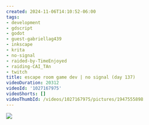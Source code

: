 ```yaml
---
created: 2024-11-06T14:10:52-06:00
tags:
- development
- gdscript
- godot
- guest-gabriellag439
- inkscape
- krita
- no-signal
- raided-by-TimeEnjoyed
- raiding-CAI_TAn
- twitch
title: escape room game dev | no signal (day 137)
videoDuration: 20312
videoId: '1027167975'
videoShorts: []
videoThumbId: /videos/1027167975/pictures/1947555898
---
```


![](20241106201052.jpg)
